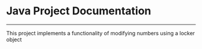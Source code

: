 # Java Project Documentation

---

This project implements a functionality of modifying numbers using a locker object


